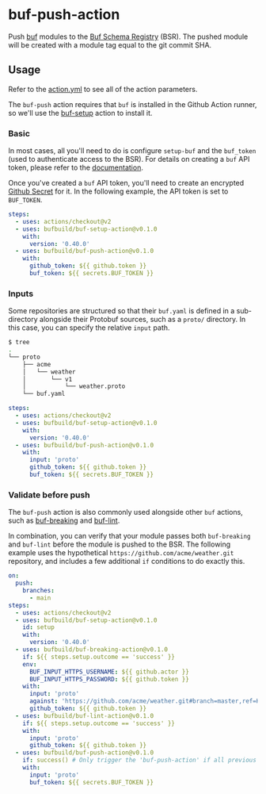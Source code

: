 # buf-push-action

Push [buf](https://github.com/bufbuild/buf) modules to the
[Buf Schema Registry](https://buf.build) (BSR). The pushed
module will be created with a module tag equal to the git
commit SHA.

## Usage

Refer to the [action.yml](https://github.com/bufbuild/buf-push-action/blob/master/action.yml)
to see all of the action parameters.

The `buf-push` action requires that `buf` is installed in the Github Action
runner, so we'll use the [buf-setup][1] action to install it.

### Basic

In most cases, all you'll need to do is configure `setup-buf` and the
`buf_token` (used to authenticate access to the BSR). For details on
creating a `buf` API token, please refer to the
[documentation](https://beta.docs.buf.build/authentication#create-an-api-token).

Once you've created a `buf` API token, you'll need to create an encrypted
[Github Secret](https://docs.github.com/en/actions/reference/encrypted-secrets)
for it. In the following example, the API token is set to `BUF_TOKEN`.

```yaml
steps:
  - uses: actions/checkout@v2
  - uses: bufbuild/buf-setup-action@v0.1.0
    with:
      version: '0.40.0'
  - uses: bufbuild/buf-push-action@v0.1.0
    with:
      github_token: ${{ github.token }}
      buf_token: ${{ secrets.BUF_TOKEN }}
```

### Inputs

Some repositories are structured so that their `buf.yaml` is defined
in a sub-directory alongside their Protobuf sources, such as a `proto/`
directory. In this case, you can specify the relative `input` path.

```sh
$ tree
.
└── proto
    ├── acme
    │   └── weather
    │       └── v1
    │           └── weather.proto
    └── buf.yaml
```

```yaml
steps:
  - uses: actions/checkout@v2
  - uses: bufbuild/buf-setup-action@v0.1.0
    with:
      version: '0.40.0'
  - uses: bufbuild/buf-push-action@v0.1.0
    with:
      input: 'proto'
      github_token: ${{ github.token }}
      buf_token: ${{ secrets.BUF_TOKEN }}
```

### Validate before push

The `buf-push` action is also commonly used alongside other `buf` actions,
such as [buf-breaking][2] and [buf-lint][3].

In combination, you can verify that your module passes both `buf-breaking`
and `buf-lint` before the module is pushed to the BSR. The following example
uses the hypothetical `https://github.com/acme/weather.git` repository,
and includes a few additional `if` conditions to do exactly this.

```yaml
on:
  push:
    branches:
      - main
steps:
  - uses: actions/checkout@v2
  - uses: bufbuild/buf-setup-action@v0.1.0
    id: setup
    with:
      version: '0.40.0'
  - uses: bufbuild/buf-breaking-action@v0.1.0
    if: ${{ steps.setup.outcome == 'success' }}
    env:
      BUF_INPUT_HTTPS_USERNAME: ${{ github.actor }}
      BUF_INPUT_HTTPS_PASSWORD: ${{ github.token }}
    with:
      input: 'proto'
      against: 'https://github.com/acme/weather.git#branch=master,ref=HEAD~1,subdir=proto'
      github_token: ${{ github.token }}
  - uses: bufbuild/buf-lint-action@v0.1.0
    if: ${{ steps.setup.outcome == 'success' }}
    with:
      input: 'proto'
      github_token: ${{ github.token }}
  - uses: bufbuild/buf-push-action@v0.1.0
    if: success() # Only trigger the 'buf-push-action' if all previous steps succeed.
    with:
      input: 'proto'
      buf_token: ${{ secrets.BUF_TOKEN }}
```

  [1]: https://github.com/marketplace/actions/buf-setup
  [2]: https://github.com/marketplace/actions/buf-breaking
  [3]: https://github.com/marketplace/actions/buf-lint
